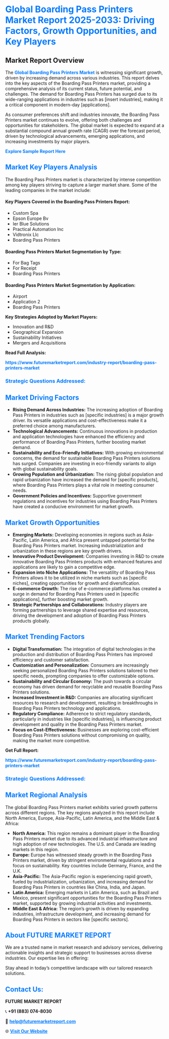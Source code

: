 <h1 style="color: #007BFF;">Global Boarding Pass Printers Market Report 2025-2033: Driving Factors, Growth Opportunities, and Key Players</h1>

<section id="overview">
<h2>Market Report Overview</h2>
<p>The <a href="https://www.futuremarketreport.com/industry-report/boarding-pass-printers-market" style="color: #007BFF; text-decoration: none;"><strong>Global Boarding Pass Printers Market</strong></a> is witnessing significant growth, driven by increasing demand across various industries. This report delves into the key aspects of the Boarding Pass Printers market, providing a comprehensive analysis of its current status, future potential, and challenges. The demand for Boarding Pass Printers has surged due to its wide-ranging applications in industries such as [insert industries], making it a critical component in modern-day [applications].</p>
<p>As consumer preferences shift and industries innovate, the Boarding Pass Printers market continues to evolve, offering both challenges and opportunities for stakeholders. The global market is expected to expand at a substantial compound annual growth rate (CAGR) over the forecast period, driven by technological advancements, emerging applications, and increasing investments by major players.</p>
</section>

<section id="overview">
<p><a href="https://www.futuremarketreport.com/request-sample/reportId=106653" style="color: #007BFF; text-decoration: none;"><strong>Explore Sample Report Here</strong></a></p>
</section>

<section id="key-players">
<h2 style="color: #007BFF;">Market Key Players Analysis</h2>
<p>The Boarding Pass Printers market is characterized by intense competition among key players striving to capture a larger market share. Some of the leading companies in the market include:</p>
<h4>Key Players Covered in the Boarding Pass Printers Report:</h4>
<ul><li>Custom Spa</li><li>Epson Europe Bv</li><li>Ier Blue Solutions</li><li>Practical Automation Inc</li><li>Vidtronix Llc</li><li>Boarding Pass Printers</li></ul>
<h4>Boarding Pass Printers Market Segmentation by Type:</h4>
<ul><li>For Bag Tags</li><li>For Receipt</li><li>Boarding Pass Printers</li></ul>

<h4>Boarding Pass Printers Market Segmentation by Application:</h4>
<ul><li>Airport</li><li>Application 2</li><li>Boarding Pass Printers</li></ul>
<p><strong>Key Strategies Adopted by Market Players:</strong></p>
<ul>
<li>Innovation and R&D</li>
<li>Geographical Expansion</li>
<li>Sustainability Initiatives</li>
<li>Mergers and Acquisitions</li>
</ul>
</section>

<section>
<p><strong>Read Full Analysis: </strong></p><a href="https://www.futuremarketreport.com/industry-report/boarding-pass-printers-market" style="color: #007BFF; text-decoration: none;"><strong>https://www.futuremarketreport.com/industry-report/boarding-pass-printers-market</strong></a>
<h3 style="color: #007BFF;">Strategic Questions Addressed:</h3>
</section>

<section id="driving-factors">
<h2 style="color: #007BFF;">Market Driving Factors</h2>
<ul>
<li><strong>Rising Demand Across Industries:</strong> The increasing adoption of Boarding Pass Printers in industries such as [specific industries] is a major growth driver. Its versatile applications and cost-effectiveness make it a preferred choice among manufacturers.</li>
<li><strong>Technological Advancements:</strong> Continuous innovations in production and application technologies have enhanced the efficiency and performance of Boarding Pass Printers, further boosting market demand.</li>
<li><strong>Sustainability and Eco-Friendly Initiatives:</strong> With growing environmental concerns, the demand for sustainable Boarding Pass Printers solutions has surged. Companies are investing in eco-friendly variants to align with global sustainability goals.</li>
<li><strong>Growing Population and Urbanization:</strong> The rising global population and rapid urbanization have increased the demand for [specific products], where Boarding Pass Printers plays a vital role in meeting consumer needs.</li>
<li><strong>Government Policies and Incentives:</strong> Supportive government regulations and incentives for industries using Boarding Pass Printers have created a conducive environment for market growth.</li>
</ul>
</section>

<section id="growth-opportunities">
<h2 style="color: #007BFF;">Market Growth Opportunities</h2>
<ul>
<li><strong>Emerging Markets:</strong> Developing economies in regions such as Asia-Pacific, Latin America, and Africa present untapped potential for the Boarding Pass Printers market. Increasing industrialization and urbanization in these regions are key growth drivers.</li>
<li><strong>Innovative Product Development:</strong> Companies investing in R&D to create innovative Boarding Pass Printers products with enhanced features and applications are likely to gain a competitive edge.</li>
<li><strong>Expansion into Niche Applications:</strong> The versatility of Boarding Pass Printers allows it to be utilized in niche markets such as [specific niches], creating opportunities for growth and diversification.</li>
<li><strong>E-commerce Growth:</strong> The rise of e-commerce platforms has created a surge in demand for Boarding Pass Printers used in [specific applications], further boosting market growth.</li>
<li><strong>Strategic Partnerships and Collaborations:</strong> Industry players are forming partnerships to leverage shared expertise and resources, driving the development and adoption of Boarding Pass Printers products globally.</li>
</ul>
</section>

<section id="trending-factors">
<h2 style="color: #007BFF;">Market Trending Factors</h2>
<ul>
<li><strong>Digital Transformation:</strong> The integration of digital technologies in the production and distribution of Boarding Pass Printers has improved efficiency and customer satisfaction.</li>
<li><strong>Customization and Personalization:</strong> Consumers are increasingly seeking personalized Boarding Pass Printers solutions tailored to their specific needs, prompting companies to offer customizable options.</li>
<li><strong>Sustainability and Circular Economy:</strong> The push towards a circular economy has driven demand for recyclable and reusable Boarding Pass Printers solutions.</li>
<li><strong>Increased Investment in R&D:</strong> Companies are allocating significant resources to research and development, resulting in breakthroughs in Boarding Pass Printers technology and applications.</li>
<li><strong>Regulatory Compliance:</strong> Adherence to strict regulatory standards, particularly in industries like [specific industries], is influencing product development and quality in the Boarding Pass Printers market.</li>
<li><strong>Focus on Cost-Effectiveness:</strong> Businesses are exploring cost-efficient Boarding Pass Printers solutions without compromising on quality, making the market more competitive.</li>
</ul>
</section>

<section>
<p><strong>Get Full Report: </strong></p><a href="https://www.futuremarketreport.com/industry-report/boarding-pass-printers-market" style="color: #007BFF; text-decoration: none;"><strong>https://www.futuremarketreport.com/industry-report/boarding-pass-printers-market</strong></a>
<h3 style="color: #007BFF;">Strategic Questions Addressed:</h3>
</section>


<section id="regional-analysis">
<h2 style="color: #007BFF;">Market Regional Analysis</h2>
<p>The global Boarding Pass Printers market exhibits varied growth patterns across different regions. The key regions analyzed in this report include North America, Europe, Asia-Pacific, Latin America, and the Middle East & Africa:</p>
<ul>
<li><strong>North America:</strong> This region remains a dominant player in the Boarding Pass Printers market due to its advanced industrial infrastructure and high adoption of new technologies. The U.S. and Canada are leading markets in this region.</li>
<li><strong>Europe:</strong> Europe has witnessed steady growth in the Boarding Pass Printers market, driven by stringent environmental regulations and a focus on sustainability. Key countries include Germany, France, and the U.K.</li>
<li><strong>Asia-Pacific:</strong> The Asia-Pacific region is experiencing rapid growth, fueled by industrialization, urbanization, and increasing demand for Boarding Pass Printers in countries like China, India, and Japan.</li>
<li><strong>Latin America:</strong> Emerging markets in Latin America, such as Brazil and Mexico, present significant opportunities for the Boarding Pass Printers market, supported by growing industrial activities and investments.</li>
<li><strong>Middle East & Africa:</strong> The region’s growth is driven by expanding industries, infrastructure development, and increasing demand for Boarding Pass Printers in sectors like [specific sectors].</li>
</ul>
</section>

<footer>
<h2 style="color: #007BFF;">About FUTURE MARKET REPORT</h2>
<p>We are a trusted name in market research and advisory services, delivering actionable insights and strategic support to businesses across diverse industries. Our expertise lies in offering:</p>

<p>Stay ahead in today’s competitive landscape with our tailored research solutions.</p>

<h2 style="color: #007BFF;">Contact Us:</h2>
<p><strong>FUTURE MARKET REPORT</strong></p>
<p>📞 <strong>+91 (883) 074-8030</strong></p>
<p>📧 <strong><a href="mailto:help@futuremarketreport.com" style="color: #007BFF;">help@futuremarketreport.com</a></strong></p>
<p>🌐 <strong><a href="https://www.futuremarketreport.com/" style="color: #007BFF;">Visit Our Website</a></strong></p>
</footer>